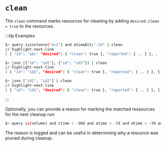 # `clean`

The `clean` command marks resources for cleaning by adding `desired.clean = true` to the resources.

:::tip Examples

```bash
$> query isinstance("ec2") and atime&lt;"-2d" | clean
// highlight-next-line
[ { "id": "abc" "desired": { "clean": true }, "reported": { .. } }, . . { "id": "xyz" "desired": { "clean": true }, "reported": { .. } }, ]
```

```bash
$> json [{"id": "id1"}, {"id": "id2"}] | clean
// highlight-next-line
[ { "id": "id1", "desired": { "clean": true }, "reported": { .. } }, { "id": "id2", "desired": { "clean": true }, "reported": { .. } }, ]
```

```bash
$> json ["id1", "id2"] | clean
// highlight-next-line
[ { "id": "id1", "desired": { "clean": true }, "reported": { .. } }, { "id": "id2", "desired": { "clean": true }, "reported": { .. } }, ]
```

:::

Optionally, you can provide a reason for marking the matched ressources for the next cleanup run:

```bash title="Mark all unused EBS volume older than 30 days that had no IO in the past 7d"
$> query is(volume) and ctime < -30d and atime < -7d and mtime < -7d and volume_status = available | clean "older than 30d with more then 7d of not beeing used"
```

The reason is logged and can be useful in determining why a resource was pruned during cleanup.
